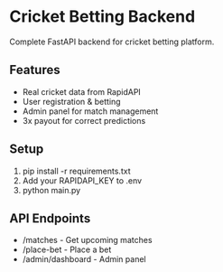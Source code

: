 # Cricket Betting Backend

Complete FastAPI backend for cricket betting platform.

## Features
- Real cricket data from RapidAPI
- User registration & betting
- Admin panel for match management
- 3x payout for correct predictions

## Setup
1. pip install -r requirements.txt
2. Add your RAPIDAPI_KEY to .env
3. python main.py

## API Endpoints
- /matches - Get upcoming matches
- /place-bet - Place a bet
- /admin/dashboard - Admin panel
